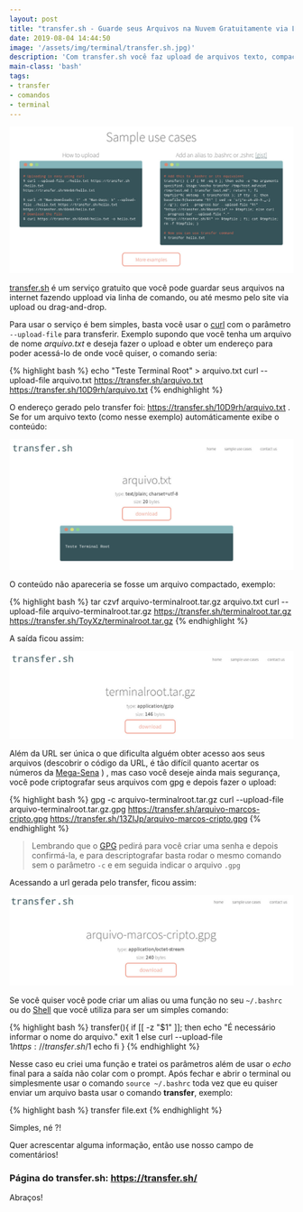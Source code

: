 ```yaml
---
layout: post
title: "transfer.sh - Guarde seus Arquivos na Nuvem Gratuitamente via Linha de Comando"
date: 2019-08-04 14:44:50
image: '/assets/img/terminal/transfer.sh.jpg)'
description: 'Com transfer.sh você faz upload de arquivos texto, compactados e outros.'
main-class: 'bash'
tags:
- transfer
- comandos
- terminal
---
```


![transfer.sh](/assets/img/terminal/transfer.sh.jpg)

[transfer.sh](https://transfer.sh/) é um serviço gratuito que você pode guardar seus arquivos na internet fazendo uppload via linha de comando, ou até mesmo pelo site via upload ou drag-and-drop.

Para usar o serviço é bem simples, basta você usar o [curl](http://cse.google.com.br/cse?cx=004473188612396442360:qs2ekmnkweq&q=curl) com o parâmetro `--upload-file` para transferir. Exemplo supondo que você tenha um arquivo de nome *arquivo.txt* e deseja fazer o upload e obter um endereço para poder acessá-lo de onde você quiser, o comando seria:

{% highlight bash %}
echo "Teste Terminal Root" > arquivo.txt
curl --upload-file arquivo.txt https://transfer.sh/arquivo.txt
https://transfer.sh/10D9rh/arquivo.txt
{% endhighlight %}

O endereço gerado pelo transfer foi: <https://transfer.sh/10D9rh/arquivo.txt> . Se for um arquivo texto (como nesse exemplo) automáticamente exibe o conteúdo:

![Transfer](/assets/img/terminal/transfer-1.jpg)

O conteúdo não apareceria se fosse um arquivo compactado, exemplo:

{% highlight bash %}
tar czvf arquivo-terminalroot.tar.gz arquivo.txt 
curl --upload-file arquivo-terminalroot.tar.gz https://transfer.sh/terminalroot.tar.gz
https://transfer.sh/ToyXz/terminalroot.tar.gz
{% endhighlight %}

A saída ficou assim:

![Transfer](/assets/img/terminal/transfer-2.jpg)

<script async src="https://pagead2.googlesyndication.com/pagead/js/adsbygoogle.js"></script>
<!-- Informat -->
<ins class="adsbygoogle"
     style="display:block"
     data-ad-client="ca-pub-2838251107855362"
     data-ad-slot="2327980059"
     data-ad-format="auto"
     data-full-width-responsive="true"></ins>
<script>
(adsbygoogle = window.adsbygoogle || []).push({});
</script>

Além da URL ser única o que dificulta alguém obter acesso aos seus arquivos (descobrir o código da URL, é tão difícil quanto acertar os números da [Mega-Sena](http://cse.google.com.br/cse?cx=004473188612396442360:qs2ekmnkweq&q=mega-sena) ) , mas caso você deseje ainda mais segurança, você pode criptografar seus arquivos com gpg e depois fazer o upload:

{% highlight bash %}
gpg -c arquivo-terminalroot.tar.gz 
curl --upload-file arquivo-terminalroot.tar.gz.gpg https://transfer.sh/arquivo-marcos-cripto.gpg
https://transfer.sh/13ZIJp/arquivo-marcos-cripto.gpg
{% endhighlight %}

> Lembrando que o [GPG](https://gnupg.org/) pedirá para você criar uma senha e depois confirmá-la, e para descriptografar basta rodar o mesmo comando sem o parâmetro `-c` e em seguida indicar o arquivo `.gpg`

Acessando a url gerada pelo transfer, ficou assim:

![Transfer](/assets/img/terminal/transfer-6.jpg)


Se você quiser você pode criar um alias ou uma função no seu `~/.bashrc` ou do [Shell](https://terminalroot.com.br/shell) que você utiliza para ser um simples comando:

{% highlight bash %}
transfer(){
	if [[ -z "$1" ]]; then
		echo "É necessário informar o nome do arquivo."
		exit 1
	else
		curl --upload-file $1 https://transfer.sh/$1
		echo
	fi
}
{% endhighlight %}

Nesse caso eu criei uma função e tratei os parâmetros além de usar o *echo* final para a saída não colar com o prompt. Após fechar e abrir o terminal ou simplesmente usar o comando `source ~/.bashrc` toda vez que eu quiser enviar um arquivo basta usar o comando **transfer**, exemplo:

{% highlight bash %}
transfer file.ext
{% endhighlight %}

Simples, né ?!

Quer acrescentar alguma informação, então use nosso campo de comentários!

### Página do transfer.sh: <https://transfer.sh/>

Abraços!    
